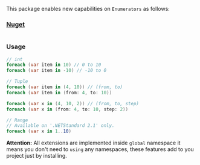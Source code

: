 





This package enables new capabilities on `Enumerators` as follows:

### [Nuget]()

```

```

### Usage

```cs
// int
foreach (var item in 10) // 0 to 10
foreach (var item in -10) // -10 to 0

// Tuple
foreach (var item in (4, 10)) // (from, to)
foreach (var item in (from: 4, to: 10))

foreach (var x in (4, 10, 2)) // (from, to, step)
foreach (var x in (from: 4, to: 10, step: 2))

// Range
// Available on '.NETStandard 2.1' only.
foreach (var x in 1..10)
```

**Attention:** All extensions are implemented inside `global` namespace it means you don't need to `using` any namespaces, these features add to you project just by installing.

